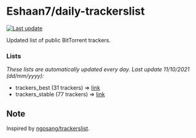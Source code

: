 
# Eshaan7/daily-trackerslist 

[![Last update](https://img.shields.io/badge/Last%20update-11/10/2021-blue.svg)](#)

Updated list of public BitTorrent trackers.

### Lists
*These lists are automatically updated every day. Last update 11/10/2021 (_dd/mm/yyyy_):*

* trackers_best (31 trackers) => [link](https://raw.githubusercontent.com/eshaan7/daily-trackerslist/master/trackers_best.txt)
* trackers_stable (77 trackers) => [link](https://raw.githubusercontent.com/eshaan7/daily-trackerslist/master/trackers_stable.txt)

## Note

Inspired by [ngosang/trackerslist](https://github.com/ngosang/trackerslist).
